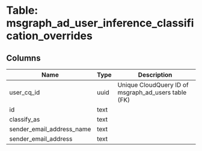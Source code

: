
# Table: msgraph_ad_user_inference_classification_overrides

## Columns
| Name        | Type           | Description  |
| ------------- | ------------- | -----  |
|user_cq_id|uuid|Unique CloudQuery ID of msgraph_ad_users table (FK)|
|id|text||
|classify_as|text||
|sender_email_address_name|text||
|sender_email_address|text||
